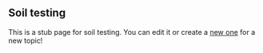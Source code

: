 ## Soil testing

This is a stub page for soil testing. You can edit it or create a [new one](new_page.md) for a new topic!
